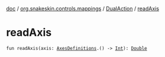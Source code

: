 [doc](../../index.md) / [org.snakeskin.controls.mappings](../index.md) / [DualAction](index.md) / [readAxis](./read-axis.md)

# readAxis

`fun readAxis(axis: `[`AxesDefinitions`](-mapping-definitions/-axes-definitions/index.md)`.() -> `[`Int`](https://kotlinlang.org/api/latest/jvm/stdlib/kotlin/-int/index.html)`): `[`Double`](https://kotlinlang.org/api/latest/jvm/stdlib/kotlin/-double/index.html)